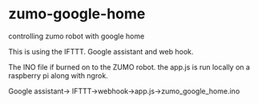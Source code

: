 # zumo-google-home
controlling zumo robot with google home

This is using the IFTTT. Google assistant and web hook.

The INO file if burned on to the ZUMO robot. 
the app.js is run locally on a raspberry pi along with ngrok.

Google assistant-> IFTTT->webhook->app.js->zumo_google_home.ino


